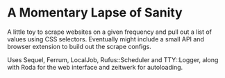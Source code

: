 # A Momentary Lapse of Sanity

A little toy to scrape websites on a given frequency and pull out a list of
values using CSS selectors. Eventually might include a small API and browser
extension to build out the scrape configs.

Uses Sequel, Ferrum, LocalJob, Rufus::Scheduler and TTY::Logger, along with
Roda for the web interface and zeitwerk for autoloading.
